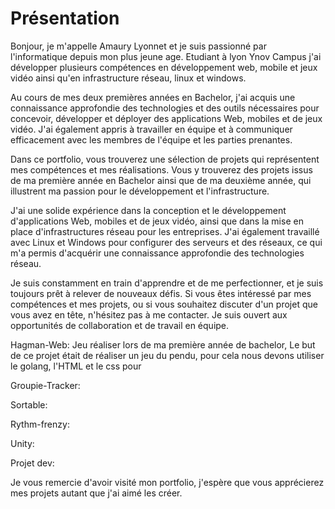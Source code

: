 # Présentation

Bonjour, je m'appelle Amaury Lyonnet et je suis passionné par l'informatique depuis mon plus jeune age. Etudiant à lyon Ynov Campus j'ai développer plusieurs compétences en développement web, mobile et jeux vidéo ainsi qu'en infrastructure réseau, linux et windows.

Au cours de mes deux premières années en Bachelor, j'ai acquis une connaissance approfondie des technologies et des outils nécessaires pour concevoir, développer et déployer des applications Web, mobiles et de jeux vidéo. J'ai également appris à travailler en équipe et à communiquer efficacement avec les membres de l'équipe et les parties prenantes.

Dans ce portfolio, vous trouverez une sélection de projets qui représentent mes compétences et mes réalisations. Vous y trouverez des projets issus de ma première année en Bachelor ainsi que de ma deuxième année, qui illustrent ma passion pour le développement et l'infrastructure.

J'ai une solide expérience dans la conception et le développement d'applications Web, mobiles et de jeux vidéo, ainsi que dans la mise en place d'infrastructures réseau pour les entreprises. J'ai également travaillé avec Linux et Windows pour configurer des serveurs et des réseaux, ce qui m'a permis d'acquérir une connaissance approfondie des technologies réseau.

Je suis constamment en train d'apprendre et de me perfectionner, et je suis toujours prêt à relever de nouveaux défis. Si vous êtes intéressé par mes compétences et mes projets, ou si vous souhaitez discuter d'un projet que vous avez en tête, n'hésitez pas à me contacter. Je suis ouvert aux opportunités de collaboration et de travail en équipe.


Hagman-Web:
Jeu réaliser lors de ma première année de bachelor,
Le but de ce projet était de réaliser un jeu du pendu, pour cela nous devons utiliser le golang, l'HTML et le css pour 

Groupie-Tracker:

Sortable:

Rythm-frenzy:

Unity:

Projet dev:



Je vous remercie d'avoir visité mon portfolio, j'espère que vous apprécierez mes projets autant que j'ai aimé les créer.
